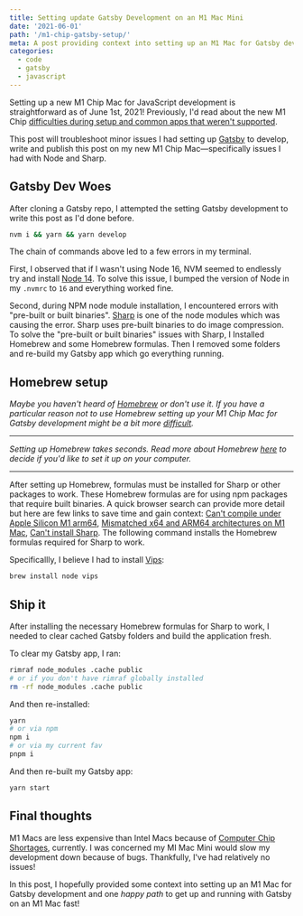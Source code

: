 ```yaml
---
title: Setting update Gatsby Development on an M1 Mac Mini
date: '2021-06-01'
path: '/m1-chip-gatsby-setup/'
meta: A post providing context into setting up an M1 Mac for Gatsby development and 1 happy path to get up and running with Gatsby on a M1 Mac fast!
categories:
  - code
  - gatsby
  - javascript
---
```


Setting up a new M1 Chip Mac for JavaScript development is straightforward as of June 1st, 2021!
Previously, I'd read about the new M1 Chip [difficulties during setup and common apps that weren't supported](https://dev.to/alexandrudanpop/the-m1-mac-is-it-worth-it-for-devs-3fi5).

This post will troubleshoot minor issues I had setting up [Gatsby](https://www.gatsbyjs.com/) to develop, write and publish this post on my new M1 Chip Mac—specifically issues I had with Node and Sharp.

## Gatsby Dev Woes

After cloning a Gatsby repo, I attempted the setting Gatsby development to write this post as I'd done before.

```bash
nvm i && yarn && yarn develop
```

The chain of commands above led to a few errors in my terminal.

First, I observed that if I wasn't using Node 16, NVM seemed to endlessly try and install [Node 14](https://github.com/nvm-sh/nvm/issues/2350).
To solve this issue, I bumped the version of Node in my `.nvmrc` to `16` and everything worked fine.

Second, during NPM node module installation, I encountered errors with "pre-built or built binaries". [Sharp](https://www.npmjs.com/package/sharp) is one of the node modules which was causing the error. Sharp uses pre-built binaries to do image compression.
To solve the  "pre-built or built binaries" issues with Sharp, I Installed Homebrew and some Homebrew formulas. Then I removed some folders and re-build my Gatsby app which go everything running.
## Homebrew setup

_Maybe you haven't heard of [Homebrew](https://brew.sh/) or don't use it. If you have a particular reason not to use Homebrew setting up your M1 Chip Mac for Gatsby development might be a bit more [difficult](https://github.com/lovell/sharp/issues/2460)._

---

_Setting up Homebrew takes seconds. Read more about Homebrew [here](https://brew.sh/) to decide if you'd like to set it up on your computer._

---

After setting up Homebrew, formulas must be installed for Sharp or other packages to work. These Homebrew formulas are for using npm packages that require built binaries. A quick browser search can provide more detail but here are few links to save time and gain context: [Can't compile under Apple Silicon M1 arm64](https://github.com/lovell/sharp/issues/2460), [Mismatched x64 and ARM64 architectures on M1 Mac](https://github.com/lovell/sharp/issues/2588), [Can't install Sharp](https://stackoverflow.com/questions/54409953/cant-install-sharp/56108335). The following command installs the Homebrew formulas required for Sharp to work.

Specificallly, I believe I had to install [Vips](https://formulae.brew.sh/formula/vips):

```bash
brew install node vips
```

## Ship it

After installing the necessary Homebrew formulas for Sharp to work, I needed to clear cached Gatsby folders and build the application fresh.

To clear my Gatsby app, I ran:

```bash
rimraf node_modules .cache public
# or if you don't have rimraf globally installed
rm -rf node_modules .cache public
```

And then re-installed:

```bash
yarn
# or via npm
npm i
# or via my current fav
pnpm i
```

And then re-built my Gatsby app:

```bash
yarn start
```

## Final thoughts

M1 Macs are less expensive than Intel Macs because of [Computer Chip Shortages](https://www.theguardian.com/business/2021/mar/21/global-shortage-in-computer-chips-reaches-crisis-point), currently. I was concerned my MI Mac Mini would slow my development down because of bugs. Thankfully, I've had relatively no issues!

In this post, I hopefully provided some context into setting up an M1 Mac for Gatsby development and one _happy path_ to get up and running with Gatsby on an M1 Mac fast!
